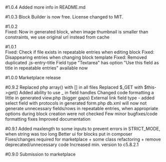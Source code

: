 #1.0.4
Added more info in README.md

#1.0.3
Block Builder is now free. License changed to MIT.

#1.0.2	
Fixed: Now in generated block, when image thumbnail is smaller than constraints, we use original url instead from cache

#1.0.1	
Fixed: Check if file exists in repeatable entries when editing block
Fixed: Disappearing entries when changing block template
Fixed: Removed duplicated .js-entry-title
Field type "Textarea" has option "Use this field as title in repeatable entries" available now

#1.0.0
Marketplace release

#0.9.2
Replaced php array() with [] in all files
Replaced $_GET with $this->get()
Added ability to use _ in field handles
Changed code formatting a little in generated view.php (bigger gaps)
External link field type - added select field with protocols in generated form.php
db.xml will now not generate unnecessary fields/rows in repeatable entries, when appropriate options during block creation were not checked
Few minor bugfixes/code formatting fixes
Improved documentation

#0.9.1
Added maxlength to some inputs to prevent errors in STRICT_MODE, when string was too long
Better ui for blocks put in composer
Fixes/changes required for marketplace + some class refactoring + remove deprecated/unnecessary code
Increased min. version to c5.8.2.1

#0.9.0
Submission to marketplace